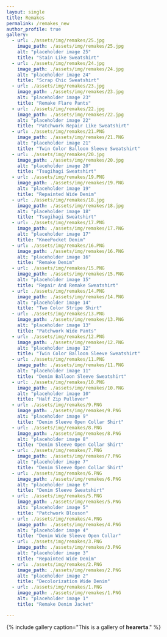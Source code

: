 ```yaml
---
layout: single
title: Remakes
permalink: /remakes_new
author_profile: true
gallery:
  - url: ./assets/img/remakes/25.jpg
    image_path: ./assets/img/remakes/25.jpg
    alt: "placeholder image 25"
    title: "Stain Like Sweatshirt"
  - url: ./assets/img/remakes/24.jpg
    image_path: ./assets/img/remakes/24.jpg
    alt: "placeholder image 24"
    title: "Scrap Chic Sweatshirt"
  - url: ./assets/img/remakes/23.jpg
    image_path: ./assets/img/remakes/23.jpg
    alt: "placeholder image 23"
    title: "Remake Flare Pants"
  - url: ./assets/img/remakes/22.jpg
    image_path: ./assets/img/remakes/22.jpg
    alt: "placeholder image 22"
    title: "Patchwork Repair Like Sweatshirt"
  - url: ./assets/img/remakes/21.PNG
    image_path: ./assets/img/remakes/21.PNG
    alt: "placeholder image 21"
    title: "Twin Color Balloon Sleeve Sweatshirt"
  - url: ./assets/img/remakes/20.jpg
    image_path: ./assets/img/remakes/20.jpg
    alt: "placeholder image 20"
    title: "Tsugihagi Sweatshirt"
  - url: ./assets/img/remakes/19.PNG
    image_path: ./assets/img/remakes/19.PNG
    alt: "placeholder image 19"
    title: "Repainted Wide Denim"
  - url: ./assets/img/remakes/18.jpg
    image_path: ./assets/img/remakes/18.jpg
    alt: "placeholder image 18"
    title: "Tsugihagi Sweatshirt"
  - url: ./assets/img/remakes/17.PNG
    image_path: ./assets/img/remakes/17.PNG
    alt: "placeholder image 17"
    title: "KneePocket Denim"
  - url: ./assets/img/remakes/16.PNG
    image_path: ./assets/img/remakes/16.PNG
    alt: "placeholder image 16"
    title: "Remake Denim"
  - url: ./assets/img/remakes/15.PNG
    image_path: ./assets/img/remakes/15.PNG
    alt: "placeholder image 15"
    title: "Repair And Remake Sweatshirt"
  - url: ./assets/img/remakes/14.PNG
    image_path: ./assets/img/remakes/14.PNG
    alt: "placeholder image 14"
    title: "Two Color Stripe Shirt"
  - url: ./assets/img/remakes/13.PNG
    image_path: ./assets/img/remakes/13.PNG
    alt: "placeholder image 13"
    title: "Patchwork Wide Pants"
  - url: ./assets/img/remakes/12.PNG
    image_path: ./assets/img/remakes/12.PNG
    alt: "placeholder image 12"
    title: "Twin Color Balloon Sleeve Sweatshirt"
  - url: ./assets/img/remakes/11.PNG
    image_path: ./assets/img/remakes/11.PNG
    alt: "placeholder image 11"
    title: "Denim Balloon Sleeve Sweatshirt"
  - url: ./assets/img/remakes/10.PNG
    image_path: ./assets/img/remakes/10.PNG
    alt: "placeholder image 10"
    title: "Half Zip Pullover"
  - url: ./assets/img/remakes/9.PNG
    image_path: ./assets/img/remakes/9.PNG
    alt: "placeholder image 9"
    title: "Denim Sleeve Open Collar Shirt"
  - url: ./assets/img/remakes/8.PNG
    image_path: ./assets/img/remakes/8.PNG
    alt: "placeholder image 8"
    title: "Denim Sleeve Open Collar Shirt"
  - url: ./assets/img/remakes/7.PNG
    image_path: ./assets/img/remakes/7.PNG
    alt: "placeholder image 7"
    title: "Denim Sleeve Open Collar Shirt"
  - url: ./assets/img/remakes/6.PNG
    image_path: ./assets/img/remakes/6.PNG
    alt: "placeholder image 6"
    title: "Denim Sleeve Sweatshirt"
  - url: ./assets/img/remakes/5.PNG
    image_path: ./assets/img/remakes/5.PNG
    alt: "placeholder image 5"
    title: "Patchwork Blouson"
  - url: ./assets/img/remakes/4.PNG
    image_path: ./assets/img/remakes/4.PNG
    alt: "placeholder image 4"
    title: "Denim Wide Sleeve Open Collar"
  - url: ./assets/img/remakes/3.PNG
    image_path: ./assets/img/remakes/3.PNG
    alt: "placeholder image 3"
    title: "Repainted Wide Denim"
  - url: ./assets/img/remakes/2.PNG
    image_path: ./assets/img/remakes/2.PNG
    alt: "placeholder image 2"
    title: "Decolorization Wide Denim"
  - url: ./assets/img/remakes/1.PNG
    image_path: ./assets/img/remakes/1.PNG
    alt: "placeholder image 1"
    title: "Remake Denim Jacket"

---
```

{% include gallery caption="This is a gallery of **hearerta**." %}
